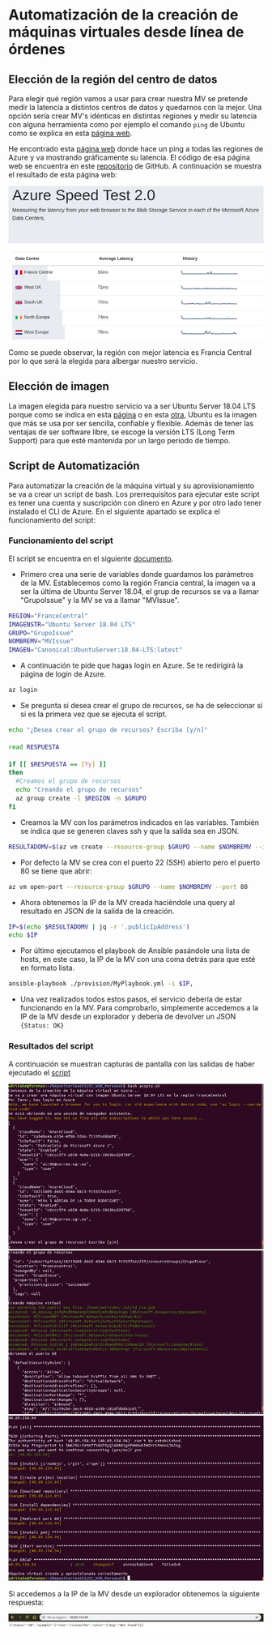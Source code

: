 # Automatización de la creación de máquinas virtuales desde línea de órdenes
## Elección de la región del centro de datos

Para elegir qué región vamos a usar para crear nuestra MV se pretende medir la latencia a distintos centros de datos y quedarnos con la mejor. Una opción sería crear MV's idénticas en distintas regiones y medir su latencia con alguna herramienta como por ejemplo el comando `ping` de Ubuntu como se explica en esta [página web](http://somebooks.es/uso-del-comando-ping-ubuntu/).

He encontrado esta [página web](https://azurespeedtest.azurewebsites.net/) donde hace un ping a todas las regiones de Azure y va mostrando gráficamente su latencia. El código de esa página web se encuentra en este [repositorio](https://github.com/richorama/AzureSpeedTest2) de GitHub. A continuación se muestra el resultado de esta página web:

![latencia.png](./img/Latencia.png)

Como se puede observar, la región con mejor latencia es Francia Central por lo que será la elegida para albergar nuestro servicio.

## Elección de imagen

La imagen elegida para nuestro servicio va a ser Ubuntu Server 18.04 LTS porque como se indica en esta [página](https://www.colocationamerica.com/blog/best-operating-systems-for-business-and-personal-use) o en esta [otra](https://www.whoishostingthis.com/compare/operating-systems/), Ubuntu es la imagen que más se usa por ser sencilla, confiable y flexible. Además de tener las ventajas de ser software libre, se escoge la versión LTS (Long Term Support) para que esté mantenida por un largo periodo de tiempo.

## Script de Automatización

Para automatizar la creación de la máquina virtual y su aprovisionamiento se va a crear un script de bash. Los prerrequisitos para ejecutar este script es tener una cuenta y suscripción con dinero en Azure y por otro lado tener instalado el CLI de Azure. En el siguiente apartado se explica el funcionamiento del script:

### Funcionamiento del script
El script se encuentra en el siguiente [documento](../acopio.sh).

- Primero crea una serie de variables donde guardamos los parámetros de la MV. Establecemos como la región Francia central, la imagen va a ser la última de Ubuntu Server 18.04, el grup de recursos se va a llamar "GrupoIssue" y la MV se va a llamar "MVIssue".
```bash
REGION="FranceCentral"
IMAGENSTR="Ubuntu Server 18.04 LTS"
GRUPO="GrupoIssue"
NOMBREMV="MVIssue"
IMAGEN="Canonical:UbuntuServer:18.04-LTS:latest"
```
- A continuación te pide que hagas login en Azure. Se te redirigirá la página de login de Azure.
```bash
az login
```
- Se pregunta si desea crear el grupo de recursos, se ha de seleccionar sí si es la primera vez que se ejecuta el script.

```bash
echo "¿Desea crear el grupo de recursos? Escriba [y/n]"

read RESPUESTA

if [[ $RESPUESTA == [Yy] ]]
then
  #Creamos el grupo de recursos
  echo "Creando el grupo de recursos"
  az group create -l $REGION -n $GRUPO
fi
```
- Creamos la MV con los parámetros indicados en las variables. También se indica que se generen claves ssh y que la salida sea en JSON.

```bash
RESULTADOMV=$(az vm create --resource-group $GRUPO --name $NOMBREMV --image $IMAGEN --generate-ssh-keys --output json --verbose)
```
- Por defecto la MV se crea con el puerto 22 (SSH) abierto pero el puerto 80 se tiene que abrir:

```bash
az vm open-port --resource-group $GRUPO --name $NOMBREMV --port 80
```

- Ahora obtenemos la IP de la MV creada haciéndole una query al resultado en JSON de la salida de la creación.

```bash
IP=$(echo $RESULTADOMV | jq -r '.publicIpAddress')
echo $IP
```
- Por último ejecutamos el playbook de Ansible pasándole una lista de hosts, en este caso, la IP de la MV con una coma detrás para que esté en formato lista.
```bash
ansible-playbook ./provision/MyPlaybook.yml -i $IP,
```
- Una vez realizados todos estos pasos, el servicio debería de estar funcionando en la MV. Para comprobarlo, simplemente accedemos a la IP de la MV desde un explorador y debería de devolver un JSON `{Status: OK}`

### Resultados del script
A continuación se muestran capturas de pantalla con las salidas de haber ejecutado el [script](../acopio.sh)

![acopio1.png](./img/acopio1.png)
![acopio2.png](./img/acopio2.png)
![acopio3.png](./img/acopio3.png)

Si accedemos a la IP de la MV desde un explorador obtenemos la siguiente respuesta:

![acopiotest.png](./img/acopiotest.png)

